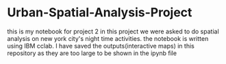 # Urban-Spatial-Analysis-Project
this is my notebook for project 2
in this project we were asked to do spatial analysis on new york city's night time activities. the notebook is written using IBM cclab. I have saved the outputs(interactive maps) in this repository as they are too large to be shown in the ipynb file
